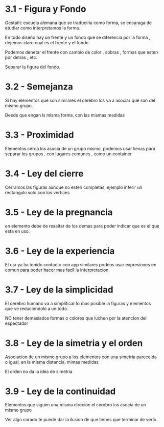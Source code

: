 # 3.1 - Figura y Fondo

Gestatlt: escuela alemana que se traduciria como forma, se encaraga de etudiar como interpretamos la forma.

En todo diseño hay un frente y un fondo que se diferencia por la forma , dejemos claro cual es el frente y el fondo.

Podemos denetar el frente con cambio de color , sobras , formas que esten por detras , etc.

Separar la figura del fondo.

# 3.2 - Semejanza

Si hay elementos que son similares el cerebro los va a asociar que son del mismo grupo.

Desde que engan ls misma forma, con las mismas medidas

# 3.3 - Proximidad

Elementos cerca los asocia de un grupo mismo, podemos usar lienas para separar los grupos , con lugares comunes , como un container

# 3.4 - Ley del cierre

Cerramos las figuras aunque no esten completas, ejemplo inferir un rectangulo solo con los vertices

# 3.5 - Ley de la pregnancia

en elemento debe de resaltar de los demas para poder indicar que es el que esta en uso.

# 3.6 - Ley de la experiencia

El usr ya ha tenido contacto con app similares podeos usar expresiones en comun para poder hacer mas facil la interpretacion.

# 3.7 - Ley de la simplicidad

El cerebro humano va a simplificar lo mas posible la figuras y elementos que ve reduciendolo a un todo.

NO tener demasiados formas o colores que luchen por la atencion del espectador

# 3.8 - Ley de la simetria y el orden

Asociacion de un mismo grupo a los elementos con una simetria pareceida o igual, en la misma distancia, mimas medidas

El orden no da la idea de simetria

# 3.9 - Ley de la continuidad

Elementos que siguen una misma direcion el cerebro los asocia de un mismo grupo

Ver algo corado te puede dar la ilusion de que tienes que terminar de verlo.